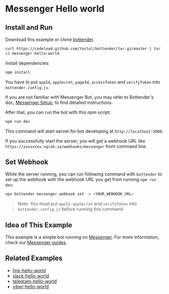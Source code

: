 # Messenger Hello world

## Install and Run

Download this example or clone [bottender](https://github.com/Yoctol/bottender).

```sh
curl https://codeload.github.com/Yoctol/bottender/tar.gz/master | tar -xz --strip=2 bottender-master/examples/messenger-hello-world
cd messenger-hello-world
```

Install dependencies:

```sh
npm install
```

You have to put `appId`, `appSecret`, `pageId`, `accessToken` and `verifyToken` into `bottender.config.js`.

If you are not familiar with Messenger Bot, you may refer to Bottender's doc, [Messenger Setup](https://bottender.js.org/docs/channel-messenger-setup), to find detailed instructions.

After that, you can run the bot with this npm script:

```sh
npm run dev
```

This command will start server for bot developing at `http://localhost:5000`.

If you successfully start the server, you will get a webhook URL like `https://xxxxxxxx.ngrok.io/webhooks/messenger` from command line.

## Set Webhook

While the server running, you can run following command with `bottender` to set up the webhook with the webhook URL you get from running `npm run dev`:

```sh
npx bottender messenger webhook set -w <YOUR_WEBHOOK_URL>
```

> Note: You must put `appId`, `appSecret` and `verifyToken` into `bottender.config.js` before running this command.

## Idea of This Example

This example is a simple bot running on [Messenger](https://www.messenger.com/).
For more information, check our [Messenger guides](https://bottender.js.org/docs/channel-messenger-setup).

## Related Examples

- [line-hello-world](../line-hello-world)
- [slack-hello-world](../slack-hello-world)
- [telegram-hello-world](../telegram-hello-world)
- [viber-hello-world](../viber-hello-world)

